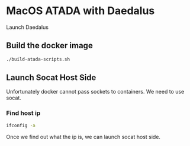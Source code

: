# MacOS ATADA with Daedalus

Launch Daedalus 

## Build the docker image

```bash
./build-atada-scripts.sh
```

## Launch Socat Host Side

Unfortunately docker cannot pass sockets to containers. We need to use socat.

### Find host ip

```bash
ifconfig -a
```

Once we find out what the ip is, we can launch socat host side.

```bash

```